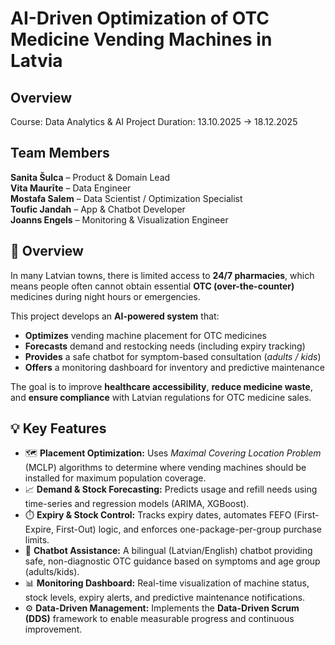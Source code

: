 # AI-Driven Optimization of OTC Medicine Vending Machines in Latvia
## Overview
Course: Data Analytics & AI
Project Duration: 13.10.2025 → 18.12.2025

## **Team Members**
**Sanita Šulca** – Product & Domain Lead  
**Vita Maurīte** – Data Engineer  
**Mostafa Salem** – Data Scientist / Optimization Specialist  
**Toufic Jandah** – App & Chatbot Developer  
**Joanns Engels** – Monitoring & Visualization Engineer

## **🧭 Overview**

In many Latvian towns, there is limited access to **24/7 pharmacies**, which means people often cannot obtain essential **OTC (over-the-counter)** medicines during night hours or emergencies.  

This project develops an **AI-powered system** that:  
- **Optimizes** vending machine placement for OTC medicines  
- **Forecasts** demand and restocking needs (including expiry tracking)  
- **Provides** a safe chatbot for symptom-based consultation (*adults / kids*)  
- **Offers** a monitoring dashboard for inventory and predictive maintenance  

The goal is to improve **healthcare accessibility**, **reduce medicine waste**, and **ensure compliance** with Latvian regulations for OTC medicine sales.

## **💡 Key Features**

- 🗺️ **Placement Optimization:** Uses *Maximal Covering Location Problem* (MCLP) algorithms to determine where vending machines should be installed for maximum population coverage.  
- 📈 **Demand & Stock Forecasting:** Predicts usage and refill needs using time-series and regression models (ARIMA, XGBoost).  
- ⏱️ **Expiry & Stock Control:** Tracks expiry dates, automates FEFO (First-Expire, First-Out) logic, and enforces one-package-per-group purchase limits.  
- 🤖 **Chatbot Assistance:** A bilingual (Latvian/English) chatbot providing safe, non-diagnostic OTC guidance based on symptoms and age group (adults/kids).  
- 📊 **Monitoring Dashboard:** Real-time visualization of machine status, stock levels, expiry alerts, and predictive maintenance notifications.  
- ⚙️ **Data-Driven Management:** Implements the **Data-Driven Scrum (DDS)** framework to enable measurable progress and continuous improvement.
